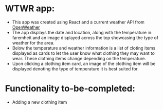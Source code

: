 # WTWR app:

- This app was created using React and a current weather API from [OpenWeather](https://openweathermap.org/)
- The app displays the date and location, along with the temperature in faremheit and an image displayed across the top showcasing the type of weather for the area.
- Below the temperature and weather information is a list of cloting items displayed as cards to let the user know what clothing they may want to wear. These clothing items change depending on the temperature.
- Upon clicking a clothing item card, an image of the clothing item will be displayed denoting the type of temperature it is best suited for.

# Functionality to-be-completed:

- Adding a new clothing item
